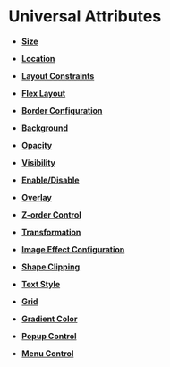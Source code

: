 # Universal Attributes<a name="EN-US_TOPIC_0000001111421390"></a>

-   **[Size](ts-universal-attributes-size.md)**  

-   **[Location](ts-universal-attributes-location.md)**  

-   **[Layout Constraints](ts-universal-attributes-layout-constraints.md)**  

-   **[Flex Layout](ts-universal-attributes-flex-layout.md)**  

-   **[Border Configuration](ts-universal-attributes-border.md)**  

-   **[Background](ts-universal-attributes-background.md)**  

-   **[Opacity](ts-universal-attributes-opacity.md)**  

-   **[Visibility](ts-universal-attributes-visibility.md)**  

-   **[Enable/Disable](ts-universal-attributes-enable.md)**  

-   **[Overlay](ts-universal-attributes-overlay.md)**  

-   **[Z-order Control](ts-universal-attributes-z-order.md)**  

-   **[Transformation](ts-universal-attributes-transformation.md)**  

-   **[Image Effect Configuration](ts-universal-attributes-image-effect.md)**  

-   **[Shape Clipping](ts-universal-attributes-sharp-clipping.md)**  

-   **[Text Style](ts-universal-attributes-text-style.md)**  

-   **[Grid](ts-universal-attributes-grid.md)**  

-   **[Gradient Color](ts-universal-attributes-gradient-color.md)**  

-   **[Popup Control](ts-universal-attributes-popup.md)**  

-   **[Menu Control](ts-universal-attributes-menu.md)**  


